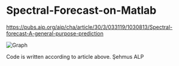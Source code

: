 # Spectral-Forecast-on-Matlab
https://pubs.aip.org/aip/cha/article/30/3/033119/1030813/Spectral-forecast-A-general-purpose-prediction

![Graph](https://github.com/sehmusalp/Spectral-Forecast-on-Matlab/assets/87447916/0472a7d5-b229-4e05-806d-ef35e9b6f635)


Code is written according to article above. 
Şehmus ALP
